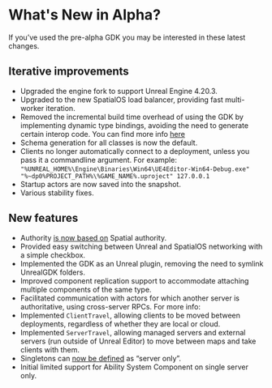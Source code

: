 # What's New in Alpha?

If you’ve used the pre-alpha GDK you may be interested in these latest changes.

## Iterative improvements
- Upgraded the engine fork to support Unreal Engine 4.20.3.
- Upgraded to the new SpatialOS load balancer, providing fast multi-worker iteration.
- Removed the incremental build time overhead of using the GDK by implementing dynamic type bindings, avoiding the need to generate certain interop code. You can find more info [here]({{urlRoot}}/content/dynamic-typebindings)
- Schema generation for all classes is now the default.
- Clients no longer automatically connect to a deployment, unless you pass it a commandline argument. For example: 
`"%UNREAL_HOME%\Engine\Binaries\Win64\UE4Editor-Win64-Debug.exe" "%~dp0%PROJECT_PATH%\%GAME_NAME%.uproject" 127.0.0.1`
- Startup actors are now saved into the snapshot.
- Various stability fixes.

## New features
- Authority [is now based on]({{urlRoot}}/content/authority) Spatial authority.
- Provided easy switching between Unreal and SpatialOS networking with a simple checkbox.
- Implemented the GDK as an Unreal plugin, removing the need to symlink UnrealGDK folders.
- Improved component replication support to accommodate attaching multiple components of the same type.
- Facilitated communication with actors for which another server is authoritative, using cross-server RPCs. For more info: <link goes here>
- Implemented `ClientTravel`, allowing clients to be moved between deployments, regardless of whether they are local or cloud.
- Implemented `ServerTravel`, allowing managed servers and external servers (run outside of Unreal Editor) to move between maps and take clients with them.
- Singletons can [now be defined](({{urlRoot}}/content/singleton-actors)) as “server only”.
- Initial limited support for Ability System Component on single server only.

